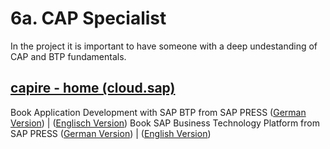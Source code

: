 # 6a. CAP Specialist

In the project it is important to have someone with a deep undestanding of CAP and BTP fundamentals.

## [capire - home (cloud.sap)](https://cap.cloud.sap/docs/)

Book Application Development with SAP BTP from SAP PRESS ([German Version](https://www.rheinwerk-verlag.de/anwendungsentwicklung-auf-der-sap-cloud-platform-das-sap-cloud-application-programming-model/)) | ([Englisch Version](https://www.rheinwerk-verlag.de/application-development-with-sap-business-technology-platform/))
Book SAP Business Technology Platform from SAP PRESS ([German Version](https://www.rheinwerk-verlag.de/sap-business-technology-platform-einsatz-services-erfolgsfaktoren/)) | ([English Version](https://www.rheinwerk-verlag.de/sap-business-technology-platform-an-introduction/))
